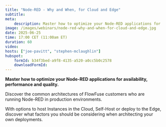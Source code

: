 ```yaml
---
title: "Node-RED - Why and When, for Cloud and Edge"
subtitle: 
meta:
    description: Master how to optimize your Node-RED applications for availability, performance and quality. Discover the common architectures of FlowFuse customers who are running Node-RED in production environments. With options to host Instances in the Cloud, Self-Host or deploy to the Edge, discover what factors you should be considering when architecting your own deployments.
image: /images/webinars/node-red-why-and-when-for-cloud-and-edge.jpg
date: 2025-06-25
time: 17:00 CET (11:00am ET)
duration: 60
video: 
hosts: ["joe-pavitt", "stephen-mclaughlin"]
hubspot:
    formId: b34f3bed-a9f8-4135-a520-a0cc5b0c2578
    downloadFormId: 
---
```


**Master how to optimize your Node-RED applications for availability, performance and quality.**

Discover the common architectures of FlowFuse customers who are running Node-RED in production environments. 

<!--more-->

With options to host Instances in the Cloud, Self-Host or deploy to the Edge, discover what factors you should be considering when architecting your own deployments.
